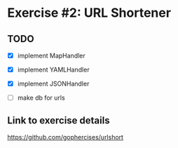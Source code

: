 # Exercise #2: URL Shortener

## TODO
- [x] implement MapHandler
- [x] implement YAMLHandler
- [x] implement JSONHandler
- [ ] make db for urls


## Link to exercise details
https://github.com/gophercises/urlshort